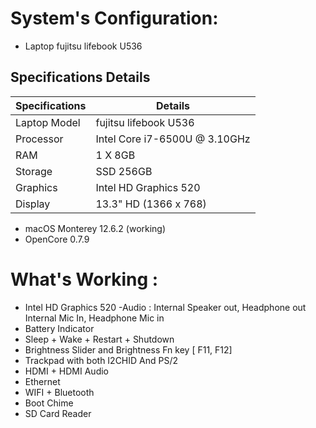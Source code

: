 # System's Configuration:
 - Laptop fujitsu lifebook U536
## Specifications 	Details
| Specifications  | Details                        |
| -------------   | -------------------------------|
| Laptop Model    | fujitsu lifebook U536          |
| Processor       | Intel Core i7-6500U @ 3.10GHz  |
| RAM             | 1 X 8GB                        |
| Storage         | SSD 256GB                      |
| Graphics        | Intel HD Graphics 520          |
| Display         | 13.3" HD (1366 x 768)          |

- macOS Monterey 12.6.2 (working)
- OpenCore 0.7.9


# What's Working :

- Intel HD Graphics 520
-Audio :
        Internal Speaker out, Headphone out
        Internal Mic In, Headphone Mic in
- Battery Indicator
- Sleep + Wake + Restart + Shutdown
- Brightness Slider and Brightness Fn key [ F11, F12]
- Trackpad with both I2CHID And PS/2
- HDMI + HDMI Audio
- Ethernet
- WIFI + Bluetooth
- Boot Chime
- SD Card Reader
